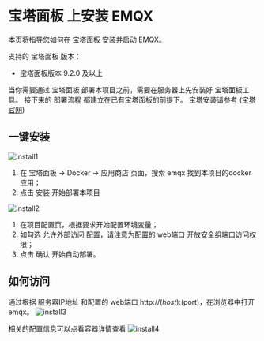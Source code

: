 # 宝塔面板 上安装 EMQX

本页将指导您如何在 宝塔面板 安装并启动 EMQX。

支持的 宝塔面板 版本：

- 宝塔面板版本 9.2.0 及以上

当你需要通过 宝塔面板 部署本项目之前，需要在服务器上先安装好 宝塔面板工具。 接下来的 部署流程 都建立在已有宝塔面板的前提下。
宝塔安装请参考 ([宝塔官网](https://www.bt.cn/new/download.html?r=dk_emqx))

## 一键安装
![install1](https://github.com/user-attachments/assets/4e45da0b-879b-47fd-aa8d-aa4dde682286)
1. 在 宝塔面板 -> Docker -> 应用商店 页面，搜索 emqx 找到本项目的docker应用；
2. 点击 安装 开始部署本项目

![install2](https://github.com/user-attachments/assets/62fe5ea4-395d-4290-8fc6-7207977f4215)
1. 在项目配置页，根据要求开始配置环境变量；
2. 如勾选 允许外部访问 配置，请注意为配置的 web端口 开放安全组端口访问权限；
3. 点击 确认 开始自动部署。

## 如何访问
通过根据 服务器IP地址 和配置的 web端口 http://$(host):$(port)，在浏览器中打开 emqx。
![install3](https://github.com/user-attachments/assets/5c629fca-60f2-4859-aa09-3fc4e0dcfec5)

相关的配置信息可以点看容器详情查看
![install4](https://github.com/user-attachments/assets/149703db-1091-449e-bba4-77507d70007a)

